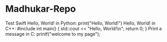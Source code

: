 # Madhukar-Repo
Test Swift
Hello, World! in Python: print("Hello, World!") 
Hello, World! in C++: #include <iostream> int main() { std::cout << "Hello, World!\n"; return 0; } 
Print a message in C: printf("welcome to my page");
